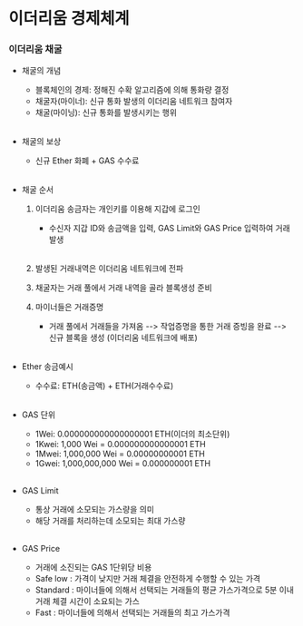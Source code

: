 <h1>이더리움 경제체계</h1>

<h3>이더리움 채굴</h3>

- 채굴의 개념

  - 블록체인의 경제: 정해진 수확 알고리즘에 의해 통화량 결정
  - 채굴자(마이너): 신규 통화 발생의 이더리움 네트워크 참여자
  - 채굴(마이닝): 신규 통화를 발생시키는 행위 <br/><br/>

- 채굴의 보상

  - 신규 Ether 화폐 + GAS 수수료 <br/><br/>

- 채굴 순서

  1. 이더리움 송금자는 개인키를 이용해 지갑에 로그인

     - 수신자 지갑 ID와 송금액을 입력, GAS Limit와 GAS Price 입력하여 거래 발생 <br/><br/>

  2. 발생된 거래내역은 이더리움 네트워크에 전파

  3. 채굴자는 거래 풀에서 거래 내역을 골라 블록생성 준비

  4. 마이너들은 거래증명
     - 거래 풀에서 거래들을 가져옴 --> 작업증명을 통한 거래 증빙을 완료 --> 신규 블록을 생성 (이더리움 네트워크에 배포) <br/><br/>

- Ether 송금예시

  - 수수료: ETH(송금액) + ETH(거래수수료) <br/><br/>

- GAS 단위
  - 1Wei: 0.000000000000000001 ETH(이더의 최소단위)
  - 1Kwei: 1,000 Wei = 0.000000000000001 ETH
  - 1Mwei: 1,000,000 Wei = 0.00000000001 ETH
  - 1Gwei: 1,000,000,000 Wei = 0.000000001 ETH
    <br/><br/>
- GAS Limit

  - 통상 거래에 소모되는 가스량을 의미
  - 해당 거래를 처리하는데 소모되는 최대 가스량 <br/><br/>

- GAS Price
  - 거래에 소진되는 GAS 1단위당 비용
  - Safe low : 가격이 낮지만 거래 체결을 안전하게 수행할 수 있는 가격
  - Standard : 마이너들에 의해서 선택되는 거래들의 평균 가스가격으로 5분 이내 거래 체결 시간이 소요되는 가스
  - Fast : 마이너들에 의해서 선택되는 거래들의 최고 가스가격
